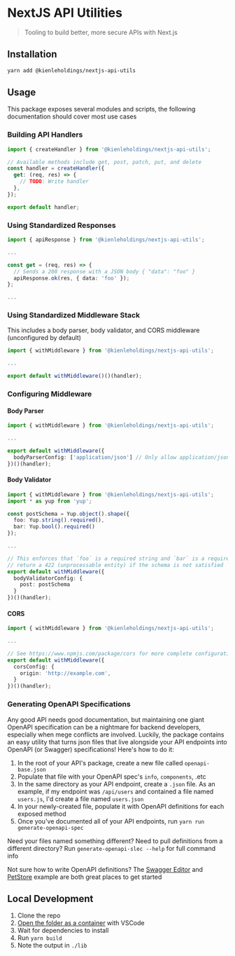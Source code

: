 # NextJS API Utilities

> Tooling to build better, more secure APIs with Next.js

## Installation

```bash
yarn add @kienleholdings/nextjs-api-utils
```

## Usage

This package exposes several modules and scripts, the following documentation should cover most use
cases

### Building API Handlers

```typescript
import { createHandler } from '@kienleholdings/nextjs-api-utils';

// Available methods include get, post, patch, put, and delete
const handler = createHandler({
  get: (req, res) => {
    // TODO: Write handler
  },
});

export default handler;
```

### Using Standardized Responses

```typescript
import { apiResponse } from '@kienleholdings/nextjs-api-utils';

...

const get = (req, res) => {
  // Sends a 200 response with a JSON body { "data": "foo" }
  apiResponse.ok(res, { data: 'foo' });
};

...

```

### Using Standardized Middleware Stack

This includes a body parser, body validator, and CORS middleware (unconfigured by default)

```typescript
import { withMiddleware } from '@kienleholdings/nextjs-api-utils';

...

export default withMiddleware()()(handler);

```

### Configuring Middleware

#### Body Parser

```typescript
import { withMiddleware } from '@kienleholdings/nextjs-api-utils';

...

export default withMiddleware({
  bodyParserConfig: ['application/json'] // Only allow application/json to be submitted,
})()(handler);

```

#### Body Validator

```typescript
import { withMiddleware } from '@kienleholdings/nextjs-api-utils';
import * as yup from 'yup';

const postSchema = Yup.object().shape({
  foo: Yup.string().required(),
  bar: Yup.bool().required()
});

...

// This enforces that `foo` is a required string and `bar` is a required boolean. The API will
// return a 422 (unprocessable entity) if the schema is not satisfied
export default withMiddleware({
  bodyValidatorConfig: {
    post: postSchema
  }
})()(handler);

```

#### CORS

```typescript
import { withMiddleware } from '@kienleholdings/nextjs-api-utils';

...

// See https://www.npmjs.com/package/cors for more complete configuration options
export default withMiddleware({
  corsConfig: {
    origin: 'http://example.com',
  }
})()(handler);

```

### Generating OpenAPI Specifications

Any good API needs good documentation, but maintaining one giant OpenAPI specification can be a
nightmare for backend developers, especially when mege conflicts are involved. Luckily, the package
contains an easy utility that turns json files that live alongside your API endpoints into OpenAPI
(or Swagger) specifications! Here's how to do it:

1. In the root of your API's package, create a new file called `openapi-base.json`
1. Populate that file with your OpenAPI spec's `info`, `components`, .etc
1. In the same directory as your API endpoint, create a `.json` file. As an example, if my endpoint
   was `/api/users` and contained a file named `users.js`, I'd create a file named `users.json`
1. In your newly-created file, populate it with OpenAPI definitions for each exposed method
1. Once you've documented all of your API endpoints, run `yarn run generate-openapi-spec`

Need your files named something different? Need to pull definitions from a different directory?
Run `generate-openapi-slec --help` for full command info

Not sure how to write OpenAPI definitions? The [Swagger Editor](https://editor.swagger.io/) and
[PetStore](https://github.com/OAI/OpenAPI-Specification/blob/main/examples/v3.0/petstore.yaml)
example are both great places to get started

## Local Development

1. Clone the repo
1. [Open the folder as a container](https://code.visualstudio.com/docs/remote/containers) with
   VSCode
1. Wait for dependencies to install
1. Run `yarn build`
1. Note the output in `./lib`
